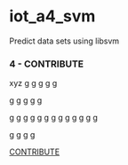# iot_a4_svm
Predict data sets using libsvm

### 4 - CONTRIBUTE


xyz
g
g
g
g
g

g
g
g
g
g

g
g
g
g
g
g
g
g
g
g
g
g
g

g
g
g
g

[CONTRIBUTE](.#4---contribute)
